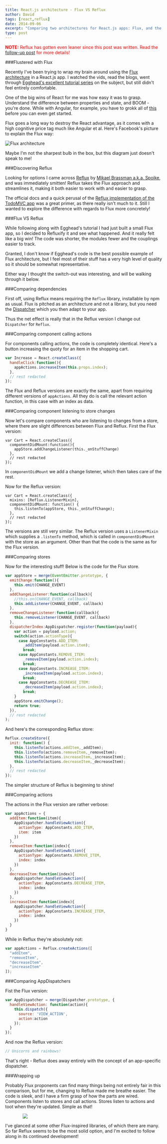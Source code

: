 ```yaml
---
title: React.js architecture - Flux VS Reflux
author: David
tags: [react,reflux]
date: 2014-09-06
excerpt: "Comparing two architectures for React.js apps: Flux, and the Reflux adaption"
type: post
---
```


<span style="color:red;">**NOTE:** Reflux has gotten even leaner since this post was written. Read the [follow-up post](../reflux-refinement) for more details!</span>

###Flustered with Flux

Recently I've been trying to wrap my brain around using the [Flux architecture](http://facebook.github.io/react/docs/flux-overview.html) in a React.js app. I watched the vids, read the blogs, went through [Egghead's excellent tutorial series](https://egghead.io/series/react-flux-architecture) on the subject, but still didn't feel entirely comfortable.

One of the big wins of React for me was how easy it was to grasp. Understand the difference between properties and state, and BOOM - you're done. While with Angular, for example, you have to grokk all of [this](https://docs.angularjs.org/guide/concepts) before you can even get started.

Flux goes a long way to destroy the React advantage, as it comes with a high cognitive price tag much like Angular et al. Here's Facebook's picture to explain the Flux way:

![Flux architecture](../../img/flux-diagram.png)

Maybe I'm not the sharpest bulb in the box, but this diagram just doesn't speak to me!

###Discovering Reflux

Looking for options I came across [Reflux](https://github.com/spoike/refluxjs) by [Mikael Brassman a.k.a. Spoike](http://spoike.ghost.io/), and was immediately smitten! Reflux takes the Flux approach and streamlines it, making it both easier to work with and easier to grasp.

The official docs and a quick perusal of the [Reflux implementation of the TodoMVC app](https://github.com/spoike/refluxjs-todo) was a great primer, as there really isn't much to it. Still I wanted to explore the difference with regards to Flux more concretely!

###Flux VS Reflux

While following along with Egghead's tutorial I had just built a small Flux app, so I decided to Refluxify it and see what happened. And it really felt like a big win! The code was shorter, the modules fewer and the couplings easier to track.

Granted, I don't know if Egghead's code is the best possible example of Flux architecture, but I feel most of their stuff has a very high level of quality so it should be somewhat representative.

Either way I thought the switch-out was interesting, and will be walking through it below.

###Comparing dependencies

First off, using Reflux means requiring the `Reflux` library, installable by npm as usual. Flux is pitched as an architecture and not a library, but you need the [Dispatcher](https://github.com/facebook/flux/blob/master/src/Dispatcher.js) which you then adapt to your app. 

Thus the net effect is really that in the Reflux version I change out `Dispatcher` for `Reflux`.

###Comparing component calling actions

For components calling actions, the code is completely identical. Here's a button increasing the quoty for an item in the shopping cart.

```javascript
var Increase = React.createClass({
  handleClick:function(){
    appActions.increaseItem(this.props.index);
  },
  // rest redacted
});
```

The Flux and Reflux versions are exactly the same, apart from requiring different versions of `appActions`. All they do is call the relevant action function, in this case with an index as data.


###Comparing component listening to store changes

Now let's compare components who are listening to changes from a store, where there are slight differences between Flux and Reflux. First the Flux version:

```
var Cart = React.createClass({
  componentDidMount:function(){
    appStore.addChangeListener(this._onStuffChange)
  },
  // rest redacted
});
```

In `componentDidMount` we add a change listener, which then takes care of the rest.

Now for the Reflux version:

```
var Cart = React.createClass({
  mixins: [Reflux.ListenerMixin],
  componentDidMount: function() {
    this.listenTo(appStore, this._onStuffChange);
  },
  // rest redacted
});
```

The versions are still very similar. The Reflux version uses a `ListenerMixin` which supplies a `.listenTo` method, which is called in `componentDidMount` with the store as an argument. Other than that the code is the same as for the Flux version.

###Comparing stores

Now for the interesting stuff! Below is the code for the Flux store.

```javascript
var appStore = merge(EventEmitter.prototype, {
  emitChange:function(){
    this.emit(CHANGE_EVENT)
  },
  addChangeListener:function(callback){
    //this.on(CHANGE_EVENT, callback)
    this.addListener(CHANGE_EVENT, callback)
  },
  removeChangeListener:function(callback){
    this.removeListener(CHANGE_EVENT, callback)
  },
  dispatcherIndex:AppDispatcher.register(function(payload){
    var action = payload.action;
    switch(action.actionType){
      case AppConstants.ADD_ITEM:
        _addItem(payload.action.item);
        break;
      case AppConstants.REMOVE_ITEM:
        _removeItem(payload.action.index);
        break;
      case AppConstants.INCREASE_ITEM:
        _increaseItem(payload.action.index);
        break;
      case AppConstants.DECREASE_ITEM:
        _decreaseItem(payload.action.index);
        break;
    }
    appStore.emitChange();
    return true;
  }),
  // rest redacted
);
```

And here's the corresponding Reflux store:

```javascript
Reflux.createStore({
  init: function() {
    this.listenTo(actions.addItem,_addItem);
    this.listenTo(actions.removeItem,_removeItem);
    this.listenTo(actions.increaseItem,_increaseItem);
    this.listenTo(actions.decreaseItem,_decreaseItem);
  },
  // rest redacted
});
```

The simpler structure of Reflux is beginning to shine!

###Comparing actions

The actions in the Flux version are rather verbose:

```javascript
var appActions = {
  addItem:function(item){
    AppDispatcher.handleViewAction({
      actionType: AppConstants.ADD_ITEM,
      item: item
    })
  },
  removeItem:function(index){
    AppDispatcher.handleViewAction({
      actionType: AppConstants.REMOVE_ITEM,
      index: index
    })
  },
  decreaseItem:function(index){
    AppDispatcher.handleViewAction({
      actionType: AppConstants.DECREASE_ITEM,
      index: index
    })
  },
  increaseItem:function(index){
    AppDispatcher.handleViewAction({
      actionType: AppConstants.INCREASE_ITEM,
      index: index
    })
  }
}
```

While in Reflux they're absolutely not:

```javascript
var appActions = Reflux.createActions([
  "addItem",
  "removeItem",
  "decreaseItem",
  "increaseItem"
]);
```

###Comparing AppDispatchers

Fist the Flux version:

```javascript
var AppDispatcher = merge(Dispatcher.prototype, {
  handleViewAction: function(action){
    this.dispatch({
      source: 'VIEW_ACTION',
      action:action
    });
  }
});
```

And now the Reflux version:

```javascript
// Unicorns and rainbows!
```

That's right - Reflux does away entirely with the concept of an app-specific dispatcher.

###Wrapping up

Probably Flux proponents can find many things being not entirely fair in this comparison, but for me, changing to Reflux made me breathe easier. The code is sleek, and I have a firm grasp of how the parts are wired. Components listen to stores and call actions. Stores listen to actions and toot when they're updated. Simple as that!

<img src='../../img/reflux-flow.jpg' style="margin-left:4em;max-height:300px;" />

I've glanced at some other Flux-inspired libraries, of which there are many. So far Reflux seems to be the most solid option, and I'm excited to follow along in its continued development!